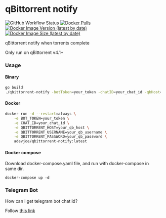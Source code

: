 # qBittorrent notify

![GitHub Workflow Status](https://img.shields.io/github/workflow/status/adevjoe/qbittorrent-notify/latest?style=for-the-badge)
[![Docker Pulls](https://img.shields.io/docker/pulls/adevjoe/qbittorrent-notify?label=qbittorrent-notify%20pulls&style=for-the-badge)](https://hub.docker.com/repository/docker/adevjoe/qbittorrent-notify)
[![Docker Image Version (latest by date)](https://img.shields.io/docker/v/adevjoe/qbittorrent-notify?style=for-the-badge)](https://hub.docker.com/repository/docker/adevjoe/qbittorrent-notify)
[![Docker Image Size (latest by date)](https://img.shields.io/docker/image-size/adevjoe/qbittorrent-notify?style=for-the-badge)](https://hub.docker.com/repository/docker/adevjoe/qbittorrent-notify)

qBittorrent notify when torrents complete

Only run on qBittorrent v4.1+

### Usage

#### Binary

```sh
go build
./qbittorrent-notify -botToken=your_token -chatID=your_chat_id -qbHost=your_qb_host -qbUsername=your_qb_username -qbPassword=your_qb_password
```

#### Docker

```sh
docker run -d --restart=always \
    -e BOT_TOKEN=your_token \
    -e CHAT_ID=your_chat_id \
    -e QBITTORRENT_HOST=your_qb_host \
    -e QBITTORRENT_USERNAME=your_qb_username \
    -e QBITTORRENT_PASSWORD=your_qb_password \
    adevjoe/qbittorrent-notify:latest
```

#### Docker compose

Download docker-compose.yaml file, and run with docker-compose in same dir.

```
docker-compose up -d
```

### Telegram Bot

How can i get telegram bot chat id?

Follow [this link](https://stackoverflow.com/questions/32423837/telegram-bot-how-to-get-a-group-chat-id)
